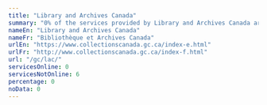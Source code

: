 ```yaml
---
title: "Library and Archives Canada"
summary: "0% of the services provided by Library and Archives Canada are available end-to-end online. 0 are available online, and 6 are not available online."
nameEn: "Library and Archives Canada"
nameFr: "Bibliothèque et Archives Canada"
urlEn: "https://www.collectionscanada.gc.ca/index-e.html"
urlFr: "http://www.collectionscanada.gc.ca/index-f.html"
url: "/gc/lac/"
servicesOnline: 0
servicesNotOnline: 6
percentage: 0
noData: 0
---
```

